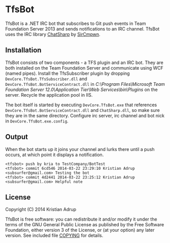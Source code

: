 ﻿# TfsBot

TfsBot is a .NET IRC bot that subscribes to Git push events in Team Foundation Server 2013 and sends notifications to an IRC channel.
TfsBot uses the IRC library [ChatSharp][0] by [SirCmpwn][1].

[0]: https://github.com/SirCmpwn/ChatSharp
[1]: https://github.com/SirCmpwn

## Installation

TfsBot consists of two components - a TFS plugin and an IRC bot. They are both installed on the Team Foundation Server and communicate using WCF (named pipes).
Install the TfsSubscriber plugin by dropping `DevCore.TfsBot.TfsSubscriber.dll` and `DevCore.TfsBot.BotServiceContract.dll` in *C:\Program Files\Microsoft Team Foundation Server 12.0\Application Tier\Web Services\bin\Plugins* on the server. Recycle the application pool in IIS.

The bot itself is started by executing `DevCore.TfsBot.exe` that references `DevCore.TfsBot.BotServiceContract.dll` and `ChatSharp.dll`, so make sure they are in the same directory.
Configure irc server, irc channel and bot nick in `DevCore.TfsBot.exe.config`.

## Output

When the bot starts up it joins your channel and lurks there until a push occurs, at which point it displays a notification.

```
<tfsbot> push by kria to TestCompany/BotTest
<tfsbot> commit 6cd546 2014-03-22 23:29:10 Kristian Adrup <subsurfer@gmail.com> Testing the bot
<tfsbot> commit 4d2441 2014-03-22 23:25:12 Kristian Adrup <subsurfer@gmail.com> Helpful note
```

## License

Copyright (C) 2014 Kristian Adrup

TfsBot is free software: you can redistribute it and/or modify it under the terms of the GNU General Public License as published by the Free Software Foundation, either version 3 of the License, or (at your option) any later version. See included file [COPYING][2] for details.

[2]: https://github.com/kria/TfsBot/blob/master/COPYING



